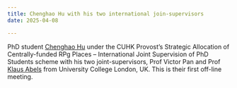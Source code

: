 ```yaml
---
title: Chenghao Hu with his two international join-supervisors
date: 2025-04-08

---
```

PhD student [Chenghao Hu](https://chenghao-hu.github.io//) under the CUHK Provost’s Strategic Allocation of Centrally-funded RPg Places – International Joint Supervision of PhD Students scheme with his two joint-supervisors, Prof Victor Pan and Prof [Klaus Abels](https://profiles.ucl.ac.uk/7907-klaus-abels) from University College London, UK. This is their first off-line meeting.

